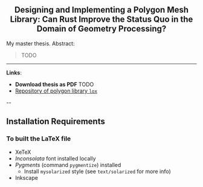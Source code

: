 <h2 align="center">
    Designing and Implementing a Polygon Mesh Library: Can Rust Improve the
    Status Quo in the Domain of Geometry Processing?
</h2>

My master thesis. Abstract:

> TODO

---

**Links**:
- **Download thesis as PDF** TODO
- [Repository of polygon library `lox`](https://github.com/LukasKalbertodt/lox)


--

## Installation Requirements

### To built the LaTeX file

- XeTeX
- *Inconsolata* font installed locally
- *Pygments* (command `pygmentize`) installed
    - Install `mysolarized` style (see `text/solarized` for more info)
- Inkscape
